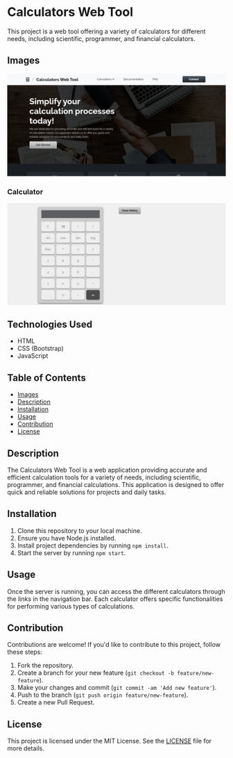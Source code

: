 # Calculators Web Tool

This project is a web tool offering a variety of calculators for different needs, including scientific, programmer, and financial calculators.

## Images

![Page](https://github.com/mariart-dev/calculators-webtool/blob/9a020e18b9cb947aa40de80058e8c15d02c20724/img/1.png)

### Calculator

![Calculator](https://github.com/mariart-dev/calculators-webtool/blob/9a020e18b9cb947aa40de80058e8c15d02c20724/img/4.png)

## Technologies Used

- HTML
- CSS (Bootstrap)
- JavaScript

## Table of Contents

- [Images](#images)
- [Description](#description)
- [Installation](#installation)
- [Usage](#usage)
- [Contribution](#contribution)
- [License](#license)

## Description

The Calculators Web Tool is a web application providing accurate and efficient calculation tools for a variety of needs, including scientific, programmer, and financial calculations. This application is designed to offer quick and reliable solutions for projects and daily tasks.

## Installation

1. Clone this repository to your local machine.
2. Ensure you have Node.js installed.
3. Install project dependencies by running `npm install`.
4. Start the server by running `npm start`.

## Usage

Once the server is running, you can access the different calculators through the links in the navigation bar. Each calculator offers specific functionalities for performing various types of calculations.

## Contribution

Contributions are welcome! If you'd like to contribute to this project, follow these steps:

1. Fork the repository.
2. Create a branch for your new feature (`git checkout -b feature/new-feature`).
3. Make your changes and commit (`git commit -am 'Add new feature'`).
4. Push to the branch (`git push origin feature/new-feature`).
5. Create a new Pull Request.

## License

This project is licensed under the MIT License. See the [LICENSE](LICENSE) file for more details.
